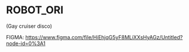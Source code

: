 # ROBOT_ORI
(Gay cruiser disco)

FIGMA: https://www.figma.com/file/HiEhjqG5yF8MLiXXsHyAGz/Untitled?node-id=0%3A1 
